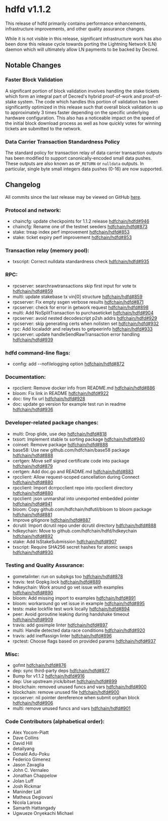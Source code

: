 # hdfd v1.1.2

This release of hdfd primarily contains performance enhancements, infrastructure
improvements, and other quality assurance changes.

While it is not visible in this release, significant infrastructure work has
also been done this release cycle towards porting the Lightning Network (LN)
daemon which will ultimately allow LN payments to be backed by Decred.

## Notable Changes

### Faster Block Validation

A significant portion of block validation involves handling the stake tickets
which form an integral part of Decred's hybrid proof-of-work and proof-of-stake
system.  The code which handles this portion of validation has been
significantly optimized in this release such that overall block validation is
up to approximately 3 times faster depending on the specific underlying hardware
configuration.  This also has a noticeable impact on the speed of the initial
block download process as well as how quickly votes for winning tickets are
submitted to the network.

### Data Carrier Transaction Standardness Policy

The standard policy for transaction relay of data carrier transaction outputs
has been modified to support canonically-encoded small data pushes.  These
outputs are also known as `OP_RETURN` or `nulldata` outputs.  In particular,
single byte small integers data pushes (0-16) are now supported.

## Changelog

All commits since the last release may be viewed on GitHub [here](https://github.com/hdfchain/hdfd/compare/v1.1.0...v1.1.2).

### Protocol and network:
- chaincfg: update checkpoints for 1.1.2 release [hdfchain/hdfd#946](https://github.com/hdfchain/hdfd/pull/946)
- chaincfg: Rename one of the testnet seeders [hdfchain/hdfd#873](https://github.com/hdfchain/hdfd/pull/873)
- stake: treap index perf improvement [hdfchain/hdfd#853](https://github.com/hdfchain/hdfd/pull/853)
- stake: ticket expiry perf improvement [hdfchain/hdfd#853](https://github.com/hdfchain/hdfd/pull/853)

### Transaction relay (memory pool):

- txscript: Correct nulldata standardness check [hdfchain/hdfd#935](https://github.com/hdfchain/hdfd/pull/935)

### RPC:

- rpcserver: searchrawtransactions skip first input for vote tx [hdfchain/hdfd#859](https://github.com/hdfchain/hdfd/pull/859)
- multi: update stakebase tx vin[0] structure [hdfchain/hdfd#859](https://github.com/hdfchain/hdfd/pull/859)
- rpcserver: Fix empty ssgen verbose results [hdfchain/hdfd#871](https://github.com/hdfchain/hdfd/pull/871)
- rpcserver: check for error in getwork request [hdfchain/hdfd#898](https://github.com/hdfchain/hdfd/pull/898)
- multi: Add NoSplitTransaction to purchaseticket [hdfchain/hdfd#904](https://github.com/hdfchain/hdfd/pull/904)
- rpcserver: avoid nested decodescript p2sh addrs [hdfchain/hdfd#929](https://github.com/hdfchain/hdfd/pull/929)
- rpcserver: skip generating certs when nolisten set [hdfchain/hdfd#932](https://github.com/hdfchain/hdfd/pull/932)
- rpc: Add localaddr and relaytxes to getpeerinfo [hdfchain/hdfd#933](https://github.com/hdfchain/hdfd/pull/933)
- rpcserver: update handleSendRawTransaction error handling [hdfchain/hdfd#939](https://github.com/hdfchain/hdfd/pull/939)

### hdfd command-line flags:

- config: add --nofilelogging option [hdfchain/hdfd#872](https://github.com/hdfchain/hdfd/pull/872)

### Documentation:

- rpcclient: Remove docker info from README.md [hdfchain/hdfd#886](https://github.com/hdfchain/hdfd/pull/886)
- bloom: Fix link in README [hdfchain/hdfd#922](https://github.com/hdfchain/hdfd/pull/922)
- doc: tiny fix url [hdfchain/hdfd#928](https://github.com/hdfchain/hdfd/pull/928)
- doc: update go version for example test run in readme [hdfchain/hdfd#936](https://github.com/hdfchain/hdfd/pull/936)

### Developer-related package changes:

- multi: Drop glide, use dep [hdfchain/hdfd#818](https://github.com/hdfchain/hdfd/pull/818)
- txsort: Implement stable tx sorting package  [hdfchain/hdfd#940](https://github.com/hdfchain/hdfd/pull/940)
- coinset: Remove package [hdfchain/hdfd#888](https://github.com/hdfchain/hdfd/pull/888)
- base58: Use new github.com/hdfchain/base58 package [hdfchain/hdfd#888](https://github.com/hdfchain/hdfd/pull/888)
- certgen: Move self signed certificate code into package [hdfchain/hdfd#879](https://github.com/hdfchain/hdfd/pull/879)
- certgen: Add doc.go and README.md [hdfchain/hdfd#883](https://github.com/hdfchain/hdfd/pull/883)
- rpcclient: Allow request-scoped cancellation during Connect [hdfchain/hdfd#880](https://github.com/hdfchain/hdfd/pull/880)
- rpcclient: Import dcrrpcclient repo into rpcclient directory [hdfchain/hdfd#880](https://github.com/hdfchain/hdfd/pull/880)
- rpcclient: json unmarshal into unexported embedded pointer  [hdfchain/hdfd#941](https://github.com/hdfchain/hdfd/pull/941)
- bloom: Copy github.com/hdfchain/hdfutil/bloom to bloom package [hdfchain/hdfd#881](https://github.com/hdfchain/hdfd/pull/881)
- Improve gitignore [hdfchain/hdfd#887](https://github.com/hdfchain/hdfd/pull/887)
- dcrutil: Import dcrutil repo under dcrutil directory [hdfchain/hdfd#888](https://github.com/hdfchain/hdfd/pull/888)
- hdkeychain: Move to github.com/hdfchain/hdfd/hdkeychain [hdfchain/hdfd#892](https://github.com/hdfchain/hdfd/pull/892)
- stake: Add IsStakeSubmission [hdfchain/hdfd#907](https://github.com/hdfchain/hdfd/pull/907)
- txscript: Require SHA256 secret hashes for atomic swaps [hdfchain/hdfd#930](https://github.com/hdfchain/hdfd/pull/930)

### Testing and Quality Assurance:

- gometalinter: run on subpkgs too [hdfchain/hdfd#878](https://github.com/hdfchain/hdfd/pull/878)
- travis: test Gopkg.lock [hdfchain/hdfd#889](https://github.com/hdfchain/hdfd/pull/889)
- hdkeychain: Work around go vet issue with examples [hdfchain/hdfd#890](https://github.com/hdfchain/hdfd/pull/890)
- bloom: Add missing import to examples [hdfchain/hdfd#891](https://github.com/hdfchain/hdfd/pull/891)
- bloom: workaround go vet issue in example [hdfchain/hdfd#895](https://github.com/hdfchain/hdfd/pull/895)
- tests: make lockfile test work locally [hdfchain/hdfd#894](https://github.com/hdfchain/hdfd/pull/894)
- peer: Avoid goroutine leaking during handshake timeout [hdfchain/hdfd#909](https://github.com/hdfchain/hdfd/pull/909)
- travis: add gosimple linter [hdfchain/hdfd#897](https://github.com/hdfchain/hdfd/pull/897)
- multi: Handle detected data race conditions [hdfchain/hdfd#920](https://github.com/hdfchain/hdfd/pull/920)
- travis: add ineffassign linter [hdfchain/hdfd#896](https://github.com/hdfchain/hdfd/pull/896)
- rpctest: Choose flags based on provided params [hdfchain/hdfd#937](https://github.com/hdfchain/hdfd/pull/937)

### Misc:

- gofmt [hdfchain/hdfd#876](https://github.com/hdfchain/hdfd/pull/876)
- dep: sync third-party deps [hdfchain/hdfd#877](https://github.com/hdfchain/hdfd/pull/877)
- Bump for v1.1.2 [hdfchain/hdfd#916](https://github.com/hdfchain/hdfd/pull/916)
- dep: Use upstream jrick/bitset [hdfchain/hdfd#899](https://github.com/hdfchain/hdfd/pull/899)
- blockchain: removed unused funcs and vars [hdfchain/hdfd#900](https://github.com/hdfchain/hdfd/pull/900)
- blockchain: remove unused file [hdfchain/hdfd#900](https://github.com/hdfchain/hdfd/pull/900)
- rpcserver: nil pointer dereference when submit orphan block [hdfchain/hdfd#906](https://github.com/hdfchain/hdfd/pull/906)
- multi: remove unused funcs and vars [hdfchain/hdfd#901](https://github.com/hdfchain/hdfd/pull/901)

### Code Contributors (alphabetical order):

- Alex Yocom-Piatt
- Dave Collins
- David Hill
- detailyang
- Donald Adu-Poku
- Federico Gimenez
- Jason Zavaglia
- John C. Vernaleo
- Jonathan Chappelow
- Jolan Luff
- Josh Rickmar
- Maninder Lall
- Matheus Degiovani
- Nicola Larosa
- Samarth Hattangady
- Ugwueze Onyekachi Michael
